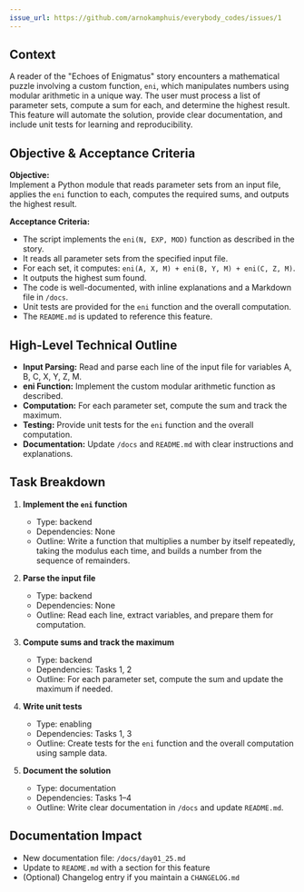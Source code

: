 ```yaml
---
issue_url: https://github.com/arnokamphuis/everybody_codes/issues/1
---
```

## Context

A reader of the "Echoes of Enigmatus" story encounters a mathematical puzzle involving a custom function, `eni`, which manipulates numbers using modular arithmetic in a unique way. The user must process a list of parameter sets, compute a sum for each, and determine the highest result. This feature will automate the solution, provide clear documentation, and include unit tests for learning and reproducibility.

## Objective & Acceptance Criteria

**Objective:**  
Implement a Python module that reads parameter sets from an input file, applies the `eni` function to each, computes the required sums, and outputs the highest result.

**Acceptance Criteria:**
- The script implements the `eni(N, EXP, MOD)` function as described in the story.
- It reads all parameter sets from the specified input file.
- For each set, it computes: `eni(A, X, M) + eni(B, Y, M) + eni(C, Z, M)`.
- It outputs the highest sum found.
- The code is well-documented, with inline explanations and a Markdown file in `/docs`.
- Unit tests are provided for the `eni` function and the overall computation.
- The `README.md` is updated to reference this feature.

## High-Level Technical Outline

- **Input Parsing:** Read and parse each line of the input file for variables A, B, C, X, Y, Z, M.
- **eni Function:** Implement the custom modular arithmetic function as described.
- **Computation:** For each parameter set, compute the sum and track the maximum.
- **Testing:** Provide unit tests for the `eni` function and the overall computation.
- **Documentation:** Update `/docs` and `README.md` with clear instructions and explanations.

## Task Breakdown

1. **Implement the `eni` function**  
   - Type: backend  
   - Dependencies: None  
   - Outline: Write a function that multiplies a number by itself repeatedly, taking the modulus each time, and builds a number from the sequence of remainders.

2. **Parse the input file**  
   - Type: backend  
   - Dependencies: None  
   - Outline: Read each line, extract variables, and prepare them for computation.

3. **Compute sums and track the maximum**  
   - Type: backend  
   - Dependencies: Tasks 1, 2  
   - Outline: For each parameter set, compute the sum and update the maximum if needed.

4. **Write unit tests**  
   - Type: enabling  
   - Dependencies: Tasks 1, 3  
   - Outline: Create tests for the `eni` function and the overall computation using sample data.

5. **Document the solution**  
   - Type: documentation  
   - Dependencies: Tasks 1–4  
   - Outline: Write clear documentation in `/docs` and update `README.md`.

## Documentation Impact

- New documentation file: `/docs/day01_25.md`
- Update to `README.md` with a section for this feature
- (Optional) Changelog entry if you maintain a `CHANGELOG.md`
